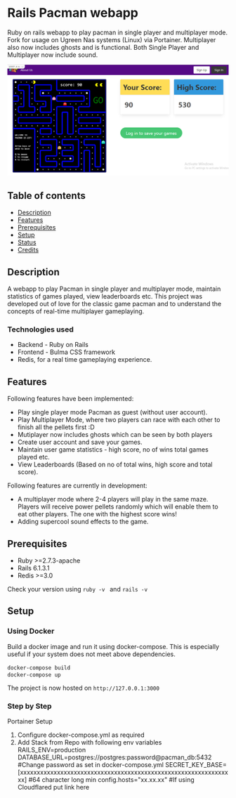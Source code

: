 # Rails Pacman webapp
Ruby on rails webapp to play pacman in single player and multiplayer mode. Fork for usage on Ugreen Nas systems (Linux) via Portainer. Multiplayer also now includes ghosts and is functional. Both Single Player and Multiplayer now include sound.

![Landing Page](./app/assets/images/landing-page.png)

## Table of contents
* [Description](#description)
* [Features](#features)
* [Prerequisites](#prerequisites)
* [Setup](#setup)
* [Status](#status)
* [Credits](#credits)

## Description
A webapp to play Pacman in single player and multiplayer mode, maintain statistics of games played, view leaderboards etc. This project was developed out of love for the classic game pacman and to understand the concepts of real-time multiplayer gameplaying.

### Technologies used
* Backend - Ruby on Rails 
* Frontend - Bulma CSS framework
* Redis, for a real time gameplaying experience.

## Features

Following features have been implemented:
* Play single player mode Pacman as guest (without user account).
* Play Multiplayer Mode, where two players can race with each other to finish all the pellets first :D
* Mutiplayer now includes ghosts which can be seen by both players
* Create user account and save your games.
* Maintain user game statistics - high score, no of wins total games played etc.
* View Leaderboards (Based on no of total wins, high score and total score).

Following features are currently in development:
* A multiplayer mode where 2-4 players will play in the same maze. Players will receive power pellets randomly which will enable them to eat other players. The one with the highest score wins! 
* Adding supercool sound effects to the game.

## Prerequisites
* Ruby >=2.7.3-apache
* Rails 6.1.3.1
* Redis >=3.0

Check your version using ```ruby -v ``` and ```rails -v```

## Setup

### Using Docker

Build a docker image and run it using docker-compose. This is especially useful if your system does not meet above dependencies.
```
docker-compose build
docker-compose up
```
The project is now hosted on ```http://127.0.0.1:3000```

### Step by Step

Portainer Setup
1. Configure docker-compose.yml as required
2. Add Stack from Repo with following env variables
RAILS_ENV=production
DATABASE_URL=postgres://postgres:password@pacman_db:5432 #Change password as set in docker-compose.yml
SECRET_KEY_BASE=[xxxxxxxxxxxxxxxxxxxxxxxxxxxxxxxxxxxxxxxxxxxxxxxxxxxxxxxxxxxxxxxx] #64 character long min
config.hosts="xx.xx.xx" #If using Cloudflared put link here

